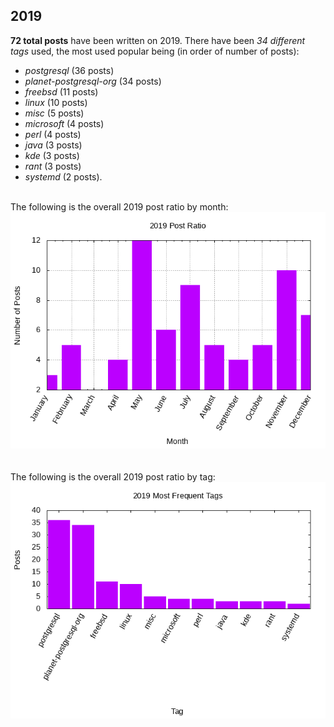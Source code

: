 ## 2019 

**72 total posts** have been written on 2019.
There have been *34 different tags* used, the most
used popular being (in order of number of posts):
 
- *postgresql* (36 posts)  
- *planet-postgresql-org* (34 posts)  
- *freebsd* (11 posts)  
- *linux* (10 posts)  
- *misc* (5 posts)  
- *microsoft* (4 posts)  
- *perl* (4 posts)  
- *java* (3 posts)  
- *kde* (3 posts)  
- *rant* (3 posts)  
- *systemd* (2 posts).<br/>
<br/>
The following is the overall 2019 post ratio by month:
<br/>
    <center>
      <img src="/images/stats/2019-months.png" alt="2019 post ratio per month" />
    </center>
<br/>

<br/>
The following is the overall 2019 post ratio by tag:
<br/>
  <center>
    <img src="/images/stats/2019-tags.png" alt="2019 post ratio per tag" />
  </center>
<br/>
